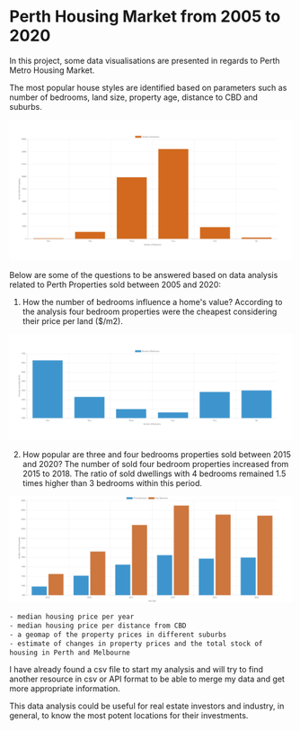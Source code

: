 
# Perth Housing Market from 2005 to 2020

In this project, some data visualisations are presented in regards to Perth Metro Housing Market. 

The most popular house styles are identified based on parameters such as number of bedrooms, land size, property age, distance to CBD and suburbs.

![1-Logo](Images/bedrooms.png)


Below are some of the questions to be answered based on data analysis related to Perth Properties sold between 2005 and 2020:

1. How the number of bedrooms influence a home's value? 
According to the analysis four bedroom properties were the cheapest considering their price per land ($/m2).

![2-price_bedrooms](Images/price_vs_bedrooms.png)

2. How popular are three and four bedrooms properties sold between 2015 and 2020?
The number of sold four bedroom properties increased from 2015 to 2018. The ratio of sold dwellings with 4 bedrooms remained 1.5 times higher than 3 bedrooms within this period.

![3-sold_three_four_bedrooms](Images/three_four_sold_2015_2020.png)


    - median housing price per year
    - median housing price per distance from CBD
    - a geomap of the property prices in different suburbs
    - estimate of changes in property prices and the total stock of housing in Perth and Melbourne


I have already found a csv file to start my analysis and will try to find another resource in csv or API format to be able to merge my data and get more appropriate information.

This data analysis could be useful for real estate investors and industry, in general, to know the most potent locations for their investments.
 
 

